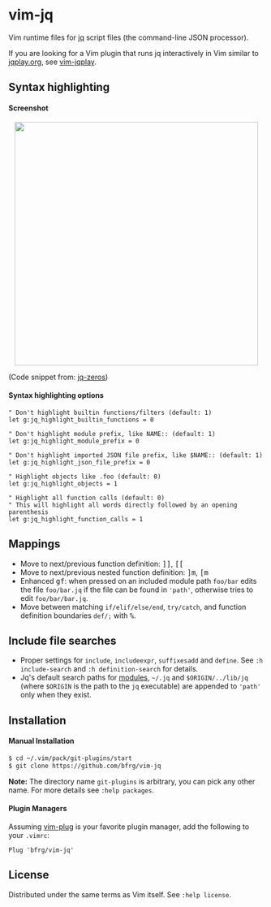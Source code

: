 vim-jq
======

Vim runtime files for [jq][jq] script files (the command-line JSON processor).

If you are looking for a Vim plugin that runs jq interactively in Vim similar to
[jqplay.org][jqplay], see [vim-jqplay][vim-jqplay].


Syntax highlighting
-------------------

#### Screenshot

<dl><p align="center">
<img src="https://user-images.githubusercontent.com/6266600/59893960-28064380-93df-11e9-9fa2-bf2933e4d6ea.png" width="480"/>
</p></dl>

(Code snippet from: [jq-zeros][jq-zeros])

#### Syntax highlighting options

```vim
" Don't highlight builtin functions/filters (default: 1)
let g:jq_highlight_builtin_functions = 0

" Don't highlight module prefix, like NAME:: (default: 1)
let g:jq_highlight_module_prefix = 0

" Don't highlight imported JSON file prefix, like $NAME:: (default: 1)
let g:jq_highlight_json_file_prefix = 0

" Highlight objects like .foo (default: 0)
let g:jq_highlight_objects = 1

" Highlight all function calls (default: 0)
" This will highlight all words directly followed by an opening parenthesis
let g:jq_highlight_function_calls = 1
```


Mappings
--------

* Move to next/previous function definition: <kbd>]]</kbd>, <kbd>[[</kbd>
* Move to next/previous nested function definition: <kbd>]m</kbd>, <kbd>\[m</kbd>
* Enhanced <kbd>gf</kbd>: when pressed on an included module path `foo/bar` edits the
  file `foo/bar.jq` if the file can be found in `'path'`, otherwise tries to
  edit `foo/bar/bar.jq`.
* Move between matching `if/elif/else/end`, `try/catch`, and function definition
  boundaries `def/;` with <kbd>%</kbd>.


Include file searches
---------------------

* Proper settings for `include`, `includeexpr`, `suffixesadd` and `define`. See
  `:h include-search` and `:h definition-search` for details.
* Jq's default search paths for [modules][jq-modules], `~/.jq` and
  `$ORIGIN/../lib/jq` (where `$ORIGIN` is the path to the `jq` executable) are
  appended to `'path'` only when they exist.


Installation
------------

#### Manual Installation

```bash
$ cd ~/.vim/pack/git-plugins/start
$ git clone https://github.com/bfrg/vim-jq
```
**Note:** The directory name `git-plugins` is arbitrary, you can pick any other
name. For more details see `:help packages`.

#### Plugin Managers

Assuming [vim-plug][plug] is your favorite plugin manager, add the following to
your `.vimrc`:
```vim
Plug 'bfrg/vim-jq'
```

License
-------

Distributed under the same terms as Vim itself. See `:help license`.

[jq]: https://github.com/stedolan/jq
[jqplay]: https://jqplay.org
[vim-jqplay]: https://github.com/bfrg/vim-jqplay
[jq-zeros]: https://github.com/joelpurra/jq-zeros
[jq-modules]: https://stedolan.github.io/jq/manual/#Modules
[plug]: https://github.com/junegunn/vim-plug
